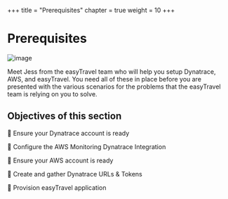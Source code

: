 +++
title = "Prerequisites"
chapter = true
weight = 10
+++

# Prerequisites

![image](/images/jess.png)

Meet Jess from the easyTravel team who will help you setup Dynatrace, AWS, and easyTravel. You need all of these in place before you are presented with the various scenarios for the problems that the easyTravel team is relying on you to solve.

## Objectives of this section

:small_blue_diamond: Ensure your Dynatrace account is ready

:small_blue_diamond: Configure the AWS Monitoring Dynatrace Integration 

:small_blue_diamond: Ensure your AWS account is ready

:small_blue_diamond: Create and gather Dynatrace URLs & Tokens

:small_blue_diamond: Provision easyTravel application
